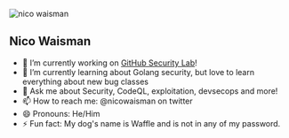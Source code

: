 ![nico waisman](https://pbs.twimg.com/profile_banners/18690323/1426198978/1500x500)
## Nico Waisman

- 🔭 I’m currently working on [GitHub Security Lab](https://securitylab.github.com)!
- 🌱 I’m currently learning about Golang security, but love to learn everything about new bug classes 
- 💬 Ask me about Security, CodeQL, exploitation, devsecops and more!
- 📫 How to reach me: @nicowaisman on twitter
- 😄 Pronouns: He/Him
- ⚡ Fun fact: My dog's name is Waffle and is not in any of my password.
